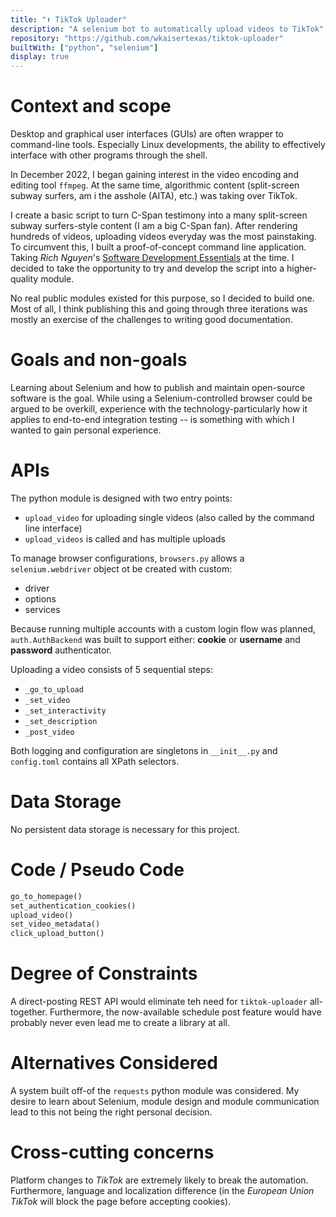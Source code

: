 ```yaml
---
title: "⬆️ TikTok Uploader"
description: "A selenium bot to automatically upload videos to TikTok"
repository: "https://github.com/wkaisertexas/tiktok-uploader"
builtWith: ["python", "selenium"]
display: true
---
```


# Context and scope

Desktop and graphical user interfaces (GUIs) are often wrapper to command-line tools. Especially Linux developments, the ability to effectively interface with other programs through the shell.

In December 2022, I began gaining interest in the video encoding and editing tool `ffmpeg`. At the same time, algorithmic content (split-screen subway surfers, am i the asshole (AITA), etc.) was taking over TikTok.

I create a basic script to turn C-Span testimony into a many split-screen subway surfers-style content (I am a big C-Span fan). After rendering hundreds of videos, uploading videos everyday was the most painstaking. To circumvent this, I built a proof-of-concept command line application. Taking _Rich Nguyen_'s [Software Development Essentials](https://uva-cs3140-sp23.github.io) at the time. I decided to take the opportunity to try and develop the script into a higher-quality module.

No real public modules existed for this purpose, so I decided to build one. Most of all, I think publishing this and going through three iterations was mostly an exercise of the challenges to writing good documentation.

# Goals and non-goals

Learning about Selenium and how to publish and maintain open-source software is the goal. While using a Selenium-controlled browser could be argued to be overkill, experience with the technology-particularly how it applies to end-to-end integration testing -- is something with which I wanted to gain personal experience.

# APIs

The python module is designed with two entry points:

- `upload_video` for uploading single videos (also called by the command line interface)
- `upload_videos` is called and has multiple uploads

To manage browser configurations, `browsers.py` allows a `selenium.webdriver` object ot be created with custom:

- driver
- options
- services

Because running multiple accounts with a custom login flow was planned, `auth.AuthBackend` was built to support either: **cookie** or **username** and **password** authenticator.

Uploading a video consists of 5 sequential steps:

- `_go_to_upload`
- `_set_video`
- `_set_interactivity`
- `_set_description`
- `_post_video`

Both logging and configuration are singletons in `__init__.py` and `config.toml` contains all XPath selectors.

# Data Storage

No persistent data storage is necessary for this project.

# Code / Pseudo Code

```python
go_to_homepage()
set_authentication_cookies()
upload_video()
set_video_metadata()
click_upload_button()
```

# Degree of Constraints

A direct-posting REST API would eliminate teh need for `tiktok-uploader` all-together. Furthermore, the now-available schedule post feature would have probably never even lead me to create a library at all.

# Alternatives Considered

A system built off-of the `requests` python module was considered. My desire to learn about Selenium, module design and module communication lead to this not being the right personal decision.

# Cross-cutting concerns

Platform changes to _TikTok_ are extremely likely to break the automation. Furthermore, language and localization difference (in the _European Union_ _TikTok_ will block the page before accepting cookies).
